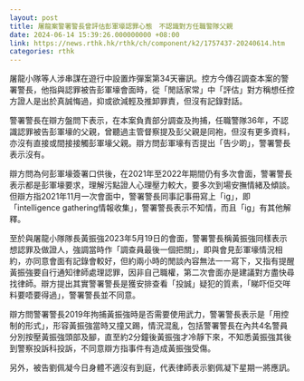```yaml
---
layout: post
title: 屠龍案警署警長曾評估彭軍壕認罪心態　不認識對方任職警隊父親
date: 2024-06-14 15:39:26.000000000 +08:00
link: https://news.rthk.hk/rthk/ch/component/k2/1757437-20240614.htm
categories: rthk
---
```


屠龍小隊等人涉串謀在遊行中設置炸彈案第34天審訊。控方今傳召調查本案的警署警長，他指與認罪被告彭軍壕會面時，從「閒話家常」中「評估」對方稱想任控方證人是出於真誠悔過，抑或欲減輕及推卸罪責，但沒有記錄對話。

警署警長在辯方盤問下表示，在本案負責部分調查及拘捕，任職警隊36年，不認識認罪被告彭軍壕的父親，曾聽過主管督察提及彭父親是同袍，但沒有更多資料，亦沒有直接或間接接觸彭軍壕父親。辯方問彭軍壕有否提出「告少啲」，警署警長表示沒有。

辯方問為何彭軍壕簽署口供後，在2021年至2022年期間仍有多次會面，警署警長表示都是彭軍壕要求，理解污點證人心理壓力較大，要多次到場安撫情緒及傾談。但辯方指2021年11月一次會面中，警署警長同事記事冊寫上「ig」，即「intelligence gathering情報收集」，警署警長表示不知情，而且「ig」有其他解釋。

至於與屠龍小隊隊長黃振強2023年5月19日的會面，警署警長稱黃振強同樣表示想認罪及做證人，強調當時作「調查員最後一個把關」，即與會見彭軍壕情況相約，亦同意會面有記錄會較好，但約兩小時的閒談內容無法一一寫下，又指有提醒黃振強要自行通知律師處理認罪，因非自己職權，第二次會面亦是建議對方盡快尋找律師。辯方提出其實警署警長是獲安排查看「投誠」疑犯的質素，「睇吓佢交咩料要唔要得過」，警署警長並不同意。

辯方問警署警長2019年拘捕黃振強時是否需要使用武力，警署警長表示是「用控制的形式」，形容黃振強當時又撞又踢，情況混亂，包括警署警長在內共4名警員分別按壓黃振強頭部及腳，直至約2分鐘後黃振強才冷靜下來，不知悉黃振強其後到警察投訴科投訴，不同意辯方指事件有造成黃振強受傷。

另外，被告劉佩凝今日身體不適沒有到庭，代表律師表示劉佩凝下星期一將應訊。
